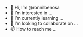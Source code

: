 - 👋 Hi, I’m @ronnilbenosa
- 👀 I’m interested in ...
- 🌱 I’m currently learning ...
- 💞️ I’m looking to collaborate on ...
- 📫 How to reach me ...

<!---
ronnilbenosa/ronnilbenosa is a ✨ special ✨ repository because its `README.md` (this file) appears on your GitHub profile.
You can click the Preview link to take a look at your changes.
--->
